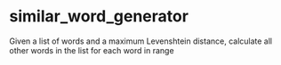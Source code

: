 # similar_word_generator
Given a list of words and a maximum Levenshtein distance, calculate all other words in the list for each word in range
